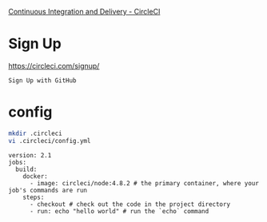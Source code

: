 [Continuous Integration and Delivery - CircleCI](https://circleci.com/)

# Sign Up

https://circleci.com/signup/
```
Sign Up with GitHub
```

# config

```sh
mkdir .circleci
vi .circleci/config.yml
```

```
version: 2.1
jobs:
  build:
    docker: 
      - image: circleci/node:4.8.2 # the primary container, where your job's commands are run
    steps:
      - checkout # check out the code in the project directory
      - run: echo "hello world" # run the `echo` command
```
